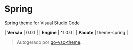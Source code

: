# Spring

Spring theme for Visual Studio Code

| **Versão** | 0.0.1 |
| **Engine** | ^1.0.0 |
| **Pacote** | theme-spring |

> Autogerado por [go-vsc-theme](https://github.com/natalbu/go-vsc-theme).
